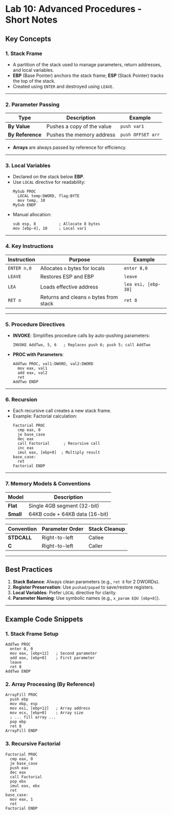 # Lab 10: Advanced Procedures - Short Notes  

## Key Concepts  
### 1. **Stack Frame**  
- A partition of the stack used to manage parameters, return addresses, and local variables.  
- **EBP** (Base Pointer) anchors the stack frame; **ESP** (Stack Pointer) tracks the top of the stack.  
- Created using `ENTER` and destroyed using `LEAVE`.  

---

### 2. **Parameter Passing**  
| Type          | Description                          | Example              |  
|---------------|--------------------------------------|----------------------|  
| **By Value**  | Pushes a copy of the value           | `push var1`          |  
| **By Reference** | Pushes the memory address         | `push OFFSET arr`    |  

- **Arrays** are always passed by reference for efficiency.  

---

### 3. **Local Variables**  
- Declared on the stack below **EBP**.  
- Use `LOCAL` directive for readability:  
  ```assembly  
  MySub PROC  
    LOCAL temp:DWORD, flag:BYTE  
    mov temp, 10  
  MySub ENDP  
  ```  
- Manual allocation:  
  ```assembly  
  sub esp, 8          ; Allocate 8 bytes  
  mov [ebp-4], 10     ; Local var1  
  ```  

---

### 4. **Key Instructions**  
| Instruction | Purpose                              | Example              |  
|-------------|--------------------------------------|----------------------|  
| `ENTER n,0` | Allocates `n` bytes for locals       | `enter 8,0`          |  
| `LEAVE`     | Restores ESP and EBP                 | `leave`              |  
| `LEA`       | Loads effective address              | `lea esi, [ebp-30]` |  
| `RET n`     | Returns and cleans `n` bytes from stack | `ret 8`          |  

---

### 5. **Procedure Directives**  
- **INVOKE**: Simplifies procedure calls by auto-pushing parameters:  
  ```assembly  
  INVOKE AddTwo, 5, 6   ; Replaces push 6; push 5; call AddTwo  
  ```  
- **PROC with Parameters**:  
  ```assembly  
  AddTwo PROC, val1:DWORD, val2:DWORD  
    mov eax, val1  
    add eax, val2  
    ret  
  AddTwo ENDP  
  ```  

---

### 6. **Recursion**  
- Each recursive call creates a new stack frame.  
- Example: Factorial calculation:  
  ```assembly  
  Factorial PROC  
    cmp eax, 0  
    je base_case  
    dec eax  
    call Factorial      ; Recursive call  
    inc eax  
    imul eax, [ebp+8]  ; Multiply result  
  base_case:  
    ret  
  Factorial ENDP  
  ```  

---

### 7. **Memory Models & Conventions**  
| Model  | Description                          |  
|--------|--------------------------------------|  
| **Flat** | Single 4GB segment (32-bit)         |  
| **Small** | 64KB code + 64KB data (16-bit)      |  

| Convention | Parameter Order | Stack Cleanup |  
|------------|------------------|----------------|  
| **STDCALL** | Right-to-left   | Callee         |  
| **C**       | Right-to-left   | Caller         |  

---

## Best Practices  
1. **Stack Balance**: Always clean parameters (e.g., `ret 8` for 2 DWORDs).  
2. **Register Preservation**: Use `pushad/popad` to save/restore registers.  
3. **Local Variables**: Prefer `LOCAL` directive for clarity.  
4. **Parameter Naming**: Use symbolic names (e.g., `x_param EQU [ebp+8]`).  

---

## Example Code Snippets  
### 1. Stack Frame Setup  
```assembly  
AddTwo PROC  
  enter 0, 0  
  mov eax, [ebp+12]   ; Second parameter  
  add eax, [ebp+8]    ; First parameter  
  leave  
  ret 8  
AddTwo ENDP  
```  

### 2. Array Processing (By Reference)  
```assembly  
ArrayFill PROC  
  push ebp  
  mov ebp, esp  
  mov esi, [ebp+12]   ; Array address  
  mov ecx, [ebp+8]    ; Array size  
  ; ... fill array ...  
  pop ebp  
  ret 8  
ArrayFill ENDP  
```  

### 3. Recursive Factorial  
```assembly  
Factorial PROC  
  cmp eax, 0  
  je base_case  
  push eax  
  dec eax  
  call Factorial  
  pop ebx  
  imul eax, ebx  
  ret  
base_case:  
  mov eax, 1  
  ret  
Factorial ENDP  
```  

